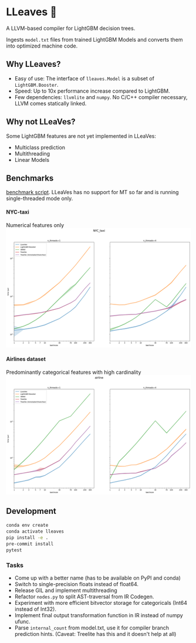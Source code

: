 # LLeaves 🐉
A LLVM-based compiler for LightGBM decision trees.

Ingests `model.txt` files from trained LightGBM Models and
converts them into optimized machine code.

## Why LLeaves?
- Easy of use: The interface of `lleaves.Model` is a subset of `LightGBM.Booster`.
- Speed: Up to 10x performance increase compared to LightGBM.
- Few dependencies: `llvmlite` and `numpy`. No C/C++ compiler necessary, LLVM comes statically linked.
  
## Why not LLeaVes?
Some LightGBM features are not yet implemented in LLeaVes:
- Multiclass prediction
- Multithreading
- Linear Models

## Benchmarks
[benchmark script](benchmarks/benchmark_small_batches.py).
LLeaVes has no support for MT so far and is running single-threaded mode only.
#### NYC-taxi
Numerical features only
![img](benchmarks/NYC_taxi.png)
#### Airlines dataset
Predominantly categorical features with high cardinality
![img](benchmarks/airline.png)

## Development
```bash
conda env create
conda activate lleaves
pip install -e .
pre-commit install
pytest
```

### Tasks
- Come up with a better name (has to be available on PyPI and conda)
- Switch to single-precision floats instead of float64.
- Release GIL and implement multithreading
- Refactor `nodes.py` to split AST-traversal from IR Codegen.
- Experiment with more efficient bitvector storage for categoricals (Int64 instead of Int32).
- Implement final output transformation function in IR instead of numpy ufunc.
- Parse `internal_count` from model.txt, use it for compiler branch prediction hints. (Caveat: Treelite has this and it doesn't help at all)
